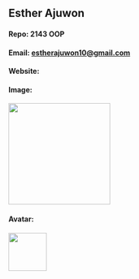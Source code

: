 ## Esther Ajuwon

#### Repo: 2143 OOP

#### Email: estherajuwon10@gmail.com

#### Website:

#### Image:

<img src="" width="200">

#### Avatar:

<img src="" width="75"> 
